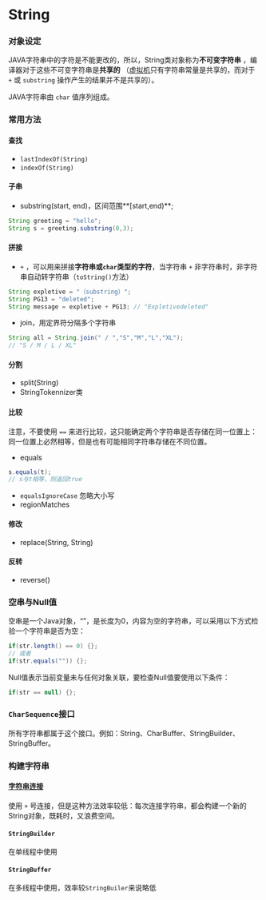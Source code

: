 # String

### 对象设定

JAVA字符串中的字符是不能更改的，所以，String类对象称为**不可变字符串** ，编译器对于这些不可变字符串是**共享的** （[虚拟机]()只有字符串常量是共享的，而对于 `+` 或 `substring` 操作产生的结果并不是共享的）。

JAVA字符串由 `char` 值序列组成。

### 常用方法

#### 查找

- `lastIndexOf(String)` 
- `indexOf(String)`

#### 子串

- substring(start, end)，区间范围**[start,end)**;

```java
String greeting = "hello";
String s = greeting.substring(0,3);
```

#### 拼接

- `+` ，可以用来拼接**字符串或`char`类型的字符**，当字符串 `+` 非字符串时，非字符串自动转字符串（`toString()`方法）

```java
String expletive = "（substring）";
String PG13 = "deleted";
String message = expletive + PG13; // "Expletivedeleted"
```

- join，用定界符分隔多个字符串

```java
String all = String.join(" / ","S","M","L","XL"); 
// "S / M / L / XL"
```

#### 分割

- split(String)
- StringTokennizer类

#### 比较

注意，不要使用 `==` 来进行比较，这只能确定两个字符串是否存储在同一位置上：同一位置上必然相等，但是也有可能相同字符串存储在不同位置。

- equals

```java
s.equals(t);
// s与t相等，则返回true
```

- `equalsIgnoreCase`
  忽略大小写
- regionMatches

#### 修改

- replace(String, String)

#### 反转

- reverse()

### 空串与Null值

空串是一个Java对象，“”，是长度为0，内容为空的字符串，可以采用以下方式检验一个字符串是否为空：

```java
if(str.length() == 0) {};
// 或者
if(str.equals("")) {};
```

Null值表示当前变量未与任何对象关联，要检查Null值要使用以下条件：

```java
if(str == null) {};
```

### `CharSequence`接口

所有字符串都属于这个接口。例如：String、CharBuffer、StringBuilder、StringBuffer。

### 构建字符串

#### [字符串连接](https://www.jb51.net/article/215179.htm) 

使用 `+` 号连接，但是这种方法效率较低：每次连接字符串，都会构建一个新的String对象，既耗时，又浪费空间。

#### `StringBuilder`

在单线程中使用

#### `StringBuffer`

在多线程中使用，效率较`StringBuiler`来说略低
